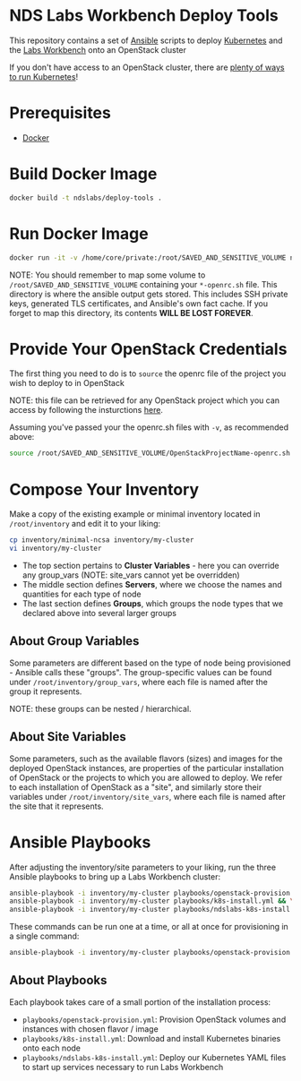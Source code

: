 # NDS Labs Workbench Deploy Tools
This repository contains a set of [Ansible](https://www.ansible.com/) scripts to deploy [Kubernetes](https://kubernetes.io/docs/concepts/overview/what-is-kubernetes/) and the [Labs Workbench](https://github.com/nds-org/ndslabs) onto an OpenStack cluster

If you don't have access to an OpenStack cluster, there are [plenty of ways to run Kubernetes](https://kubernetes.io/docs/setup/pick-right-solution/)!

# Prerequisites
* [Docker](https://www.docker.com/get-docker)

# Build Docker Image
```bash
docker build -t ndslabs/deploy-tools .
```

# Run Docker Image
```bash
docker run -it -v /home/core/private:/root/SAVED_AND_SENSITIVE_VOLUME ndslabs/deploy-tools bash 
```

NOTE: You should remember to map some volume to `/root/SAVED_AND_SENSITIVE_VOLUME` containing your `*-openrc.sh` file. This directory is where the ansible output gets stored. This includes SSH private keys, generated TLS certificates, and Ansible's own fact cache. If you forget to map this directory, its contents **WILL BE LOST FOREVER**.

# Provide Your OpenStack Credentials
The first thing you need to do is to `source` the openrc file of the project you wish to deploy to in OpenStack

NOTE: this file can be retrieved for any OpenStack project which you can access by following the insturctions [here](https://access.redhat.com/documentation/en-US/Red_Hat_Enterprise_Linux_OpenStack_Platform/4/html/End_User_Guide/cli_openrc.html).

Assuming you've passed your the openrc.sh files with `-v`, as recommended above:
```bash
source /root/SAVED_AND_SENSITIVE_VOLUME/OpenStackProjectName-openrc.sh
```

# Compose Your Inventory
Make a copy of the existing example or minimal inventory located in `/root/inventory` and edit it to your liking:
```bash
cp inventory/minimal-ncsa inventory/my-cluster
vi inventory/my-cluster
```

* The top section pertains to **Cluster Variables** - here you can override any group_vars (NOTE: site_vars cannot yet be overridden)
* The middle section defines **Servers**, where we choose the names and quantities for each type of node
* The last section defines **Groups**, which groups the node types that we declared above into several larger groups

## About Group Variables
Some parameters are different based on the type of node being provisioned - Ansible calls these "groups". The group-specific values can be found under `/root/inventory/group_vars`, where each file is named after the group it represents.

NOTE: these groups can be nested / hierarchical.

## About Site Variables
Some parameters, such as the available flavors (sizes) and images for the deployed OpenStack instances, are properties of the particular installation of OpenStack or the projects to which you are allowed to deploy. We refer to each installation of OpenStack as a "site", and similarly store their variables under `/root/inventory/site_vars`, where each file is named after the site that it represents.

# Ansible Playbooks
After adjusting the inventory/site parameters to your liking, run the three Ansible playbooks to bring up a Labs Workbench cluster:
```bash
ansible-playbook -i inventory/my-cluster playbooks/openstack-provision.yml && \
ansible-playbook -i inventory/my-cluster playbooks/k8s-install.yml && \
ansible-playbook -i inventory/my-cluster playbooks/ndslabs-k8s-install.yml
```

These commands can be run one at a time, or all at once for provisioning in a single command:
```bash
ansible-playbook -i inventory/my-cluster playbooks/openstack-provision.yml playbooks/k8s-install.yml playbooks/ndslabs-k8s-install.yml
```

## About Playbooks
Each playbook takes care of a small portion of the installation process:
* `playbooks/openstack-provision.yml`: Provision OpenStack volumes and instances with chosen flavor / image
* `playbooks/k8s-install.yml`: Download and install Kubernetes binaries onto each node
* `playbooks/ndslabs-k8s-install.yml`: Deploy our Kubernetes YAML files to start up services necessary to run Labs Workbench
